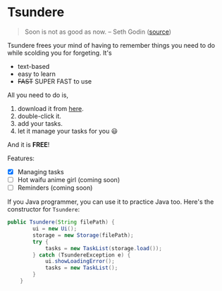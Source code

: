 # Tsundere

> Soon is not as good as now. – Seth Godin ([source](https://dansilvestre.com/productivity-quotes/))

Tsundere frees your mind of having to remember things you need to do while scolding you for forgeting. It's
- text-based
- easy to learn
- ~~FAST~~ SUPER FAST to use

All you need to do is,

1. download it from [here](https://github.com/lowkaiwei98/ip/releases/tag/A-jar).
2. double-click it.
3. add your tasks.
4. let it manage your tasks for you :smiley:

And it is **FREE**!

Features:

- [x] Managing tasks
- [ ] Hot waifu anime girl (coming soon)
- [ ] Reminders (coming soon)

If you Java programmer, you can use it to practice Java too. Here's the constructor for `Tsundere`:

```java
public Tsundere(String filePath) {
        ui = new Ui();
        storage = new Storage(filePath);
        try {
            tasks = new TaskList(storage.load());
        } catch (TsundereException e) {
            ui.showLoadingError();
            tasks = new TaskList();
        }
    }
```